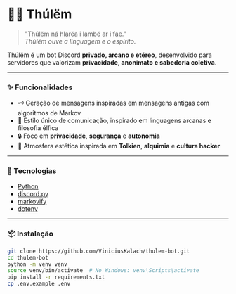 # 🧙‍♂️ Thúlëm 

> "Thúlëm ná hlarëa i lambë ar i fae."  
> _Thúlëm ouve a linguagem e o espírito._

Thúlëm é um bot Discord **privado, arcano e etéreo**, desenvolvido para servidores que valorizam **privacidade, anonimato e sabedoria coletiva**.

---

### ✨ Funcionalidades

- 🗝️ Geração de mensagens inspiradas em mensagens antigas com algoritmos de Markov
- 🧠 Estilo único de comunicação, inspirado em linguagens arcanas e filosofia élfica
- 🔒 Foco em **privacidade**, **segurança** e **autonomia**
- 🎴 Atmosfera estética inspirada em **Tolkien**, **alquimia** e **cultura hacker**

---

### 🧪 Tecnologias

- [Python](https://www.python.org/)
- [discord.py](https://discordpy.readthedocs.io/)
- [markovify](https://github.com/jsvine/markovify)
- [dotenv](https://pypi.org/project/python-dotenv/)

---

### 📦 Instalação

```bash
git clone https://github.com/ViniciusKalach/thulem-bot.git
cd thulem-bot
python -m venv venv
source venv/bin/activate  # No Windows: venv\Scripts\activate
pip install -r requirements.txt
cp .env.example .env
